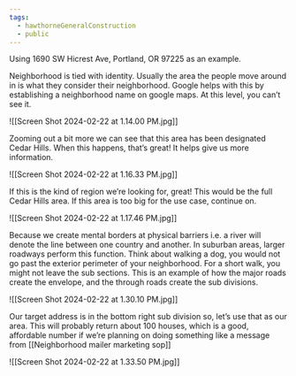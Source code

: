 ```yaml
---
tags:
  - hawthorneGeneralConstruction
  - public
---
```

Using 1690 SW Hicrest Ave, Portland, OR 97225 as an example.

Neighborhood is tied with identity. Usually the area the people move around in is what they consider their neighborhood. Google helps with this by establishing a neighborhood name on google maps. At this level, you can’t see it.

![[Screen Shot 2024-02-22 at 1.14.00 PM.jpg]]

Zooming out a bit more we can see that this area has been designated Cedar Hills. When this happens, that’s great! It helps give us more information.

![[Screen Shot 2024-02-22 at 1.16.33 PM.jpg]]

If this is the kind of region we’re looking for, great! This would be the full Cedar Hills area. If this area is too big for the use case, continue on.

![[Screen Shot 2024-02-22 at 1.17.46 PM.jpg]]

Because we create mental borders at physical barriers i.e. a river will denote the line between one country and another. In suburban areas, larger roadways perform this function. Think about walking a dog, you would not go past the exterior perimeter of your neighborhood. For a short walk, you might not leave the sub sections. This is an example of how the major roads create the envelope, and the through roads create the sub divisions.

![[Screen Shot 2024-02-22 at 1.30.10 PM.jpg]]

Our target address is in the bottom right sub division so, let’s use that as our area. This will probably return about 100 houses, which is a good, affordable number if we’re planning on doing something like a message from [[Neighborhood mailer marketing sop]]

![[Screen Shot 2024-02-22 at 1.33.50 PM.jpg]]